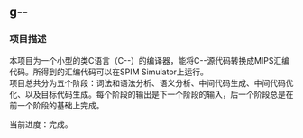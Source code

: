 ## g--

### 项目描述

本项目为一个小型的类C语言（C--）的编译器，能将C--源代码转换成MIPS汇编代码。所得到的汇编代码可以在SPIM Simulator上运行。  
项目总共分为五个阶段：词法和语法分析、语义分析、中间代码生成、中间代码优化、以及目标代码生成。每个阶段的输出是下一个阶段的输入，后一个阶段总是在前一个阶段的基础上完成。  

当前进度：完成。

